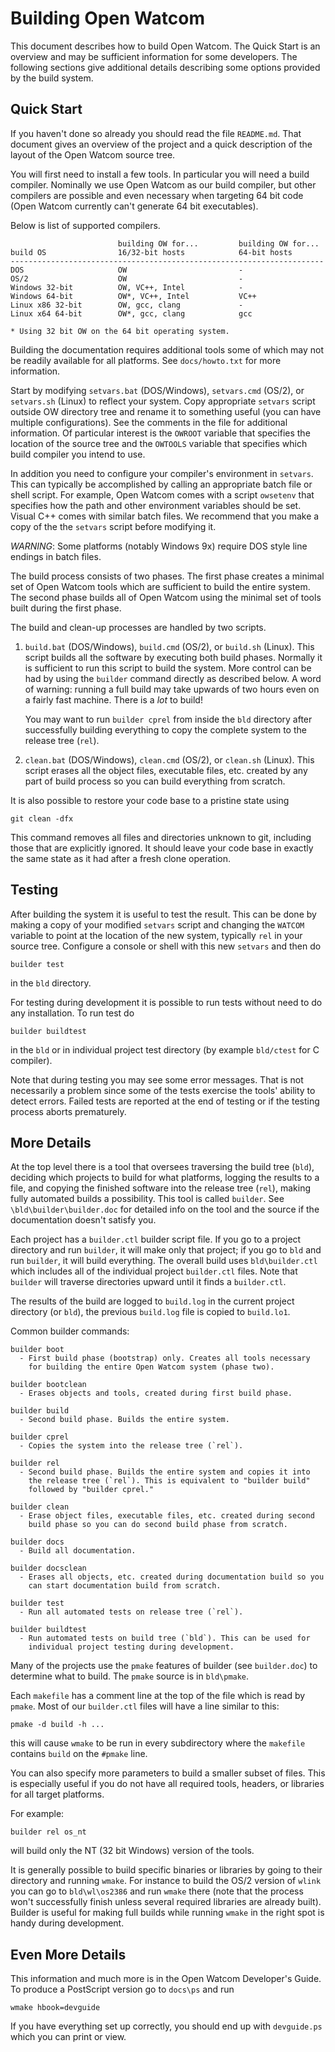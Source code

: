 
Building Open Watcom
====================

This document describes how to build Open Watcom. The Quick Start is an
overview and may be sufficient information for some developers. The
following sections give additional details describing some options provided
by the build system.

Quick Start
-----------

If you haven't done so already you should read the file `README.md`. That
document gives an overview of the project and a quick description of the
layout of the Open Watcom source tree.

You will first need to install a few tools. In particular you will need a
build compiler. Nominally we use Open Watcom as our build compiler, but
other compilers are possible and even necessary when targeting 64 bit code
(Open Watcom currently can't generate 64 bit executables).

Below is list of supported compilers.

                            building OW for...         building OW for...
    build OS                16/32-bit hosts            64-bit hosts
    ----------------------------------------------------------------------
    DOS                     OW                         -
    OS/2                    OW                         -
    Windows 32-bit          OW, VC++, Intel            -
    Windows 64-bit          OW*, VC++, Intel           VC++
    Linux x86 32-bit        OW, gcc, clang             -
    Linux x64 64-bit        OW*, gcc, clang            gcc

    * Using 32 bit OW on the 64 bit operating system.

Building the documentation requires additional tools some of which may not
be readily available for all platforms. See `docs/howto.txt` for more
information.

Start by modifying `setvars.bat` (DOS/Windows), `setvars.cmd` (OS/2), or
`setvars.sh` (Linux) to reflect your system. Copy appropriate `setvars` 
script outside OW directory tree and rename it to something useful (you can 
have multiple configurations). See the comments in the file
for additional information. Of particular interest is the `OWROOT` variable
that specifies the location of the source tree and the `OWTOOLS` variable
that specifies which build compiler you intend to use.

In addition you need to configure your compiler's environment in `setvars`.
This can typically be accomplished by calling an appropriate batch file or
shell script. For example, Open Watcom comes with a script `owsetenv` that
specifies how the path and other environment variables should be set. Visual
C++ comes with similar batch files. We recommend that you make a copy of the
the `setvars` script before modifying it.

*WARNING*: Some platforms (notably Windows 9x) require DOS style line
endings in batch files.

The build process consists of two phases. The first phase creates a minimal
set of Open Watcom tools which are sufficient to build the entire system.
The second phase builds all of Open Watcom using the minimal set of tools
built during the first phase.

The build and clean-up processes are handled by two scripts.

1. `build.bat` (DOS/Windows), `build.cmd` (OS/2), or `build.sh` (Linux).
    This script builds all the software by executing both build phases.
    Normally it is sufficient to run this script to build the system. More
    control can be had by using the `builder` command directly as described
    below. A word of warning: running a full build may take upwards of two
    hours even on a fairly fast machine. There is a *lot* to build!

    You may want to run `builder cprel` from inside the `bld` directory
    after successfully building everything to copy the complete system to
    the release tree (`rel`).

2. `clean.bat` (DOS/Windows), `clean.cmd` (OS/2), or `clean.sh` (Linux).
    This script erases all the object files, executable files, etc. created
    by any part of build process so you can build everything from scratch.

It is also possible to restore your code base to a pristine state using

    git clean -dfx

This command removes all files and directories unknown to git, including
those that are explicitly ignored. It should leave your code base in exactly
the same state as it had after a fresh clone operation.

Testing
-------

After building the system it is useful to test the result. This can be done
by making a copy of your modified `setvars` script and changing the `WATCOM`
variable to point at the location of the new system, typically `rel` in your
source tree. Configure a console or shell with this new `setvars` and then
do

    builder test

in the `bld` directory.

For testing during development it is possible to run tests without need to do
any installation. To run test do

    builder buildtest

in the `bld` or in individual project test directory 
(by example `bld/ctest` for C compiler).

Note that during testing you may see some error messages. That is not
necessarily a problem since some of the tests exercise the tools' ability to
detect errors. Failed tests are reported at the end of testing or if the
testing process aborts prematurely.

More Details
------------

At the top level there is a tool that oversees traversing the build tree
(`bld`), deciding which projects to build for what platforms, logging
the results to a file, and copying the finished software into the release
tree (`rel`), making fully automated builds a possibility. This tool is
called `builder`. See `\bld\builder\builder.doc` for detailed info on
the tool and the source if the documentation doesn't satisfy you.

Each project has a `builder.ctl` builder script file. If you go to a project
directory and run `builder`, it will make only that project; if you go to
`bld` and run `builder`, it will build everything. The overall build uses
`bld\builder.ctl` which includes all of the individual project `builder.ctl`
files. Note that `builder` will traverse directories upward until it finds a
`builder.ctl`.

The results of the build are logged to `build.log` in the current project
directory (or `bld`), the previous `build.log` file is copied to
`build.lo1`.

Common builder commands:

    builder boot
      - First build phase (bootstrap) only. Creates all tools necessary
        for building the entire Open Watcom system (phase two).

    builder bootclean
      - Erases objects and tools, created during first build phase.

    builder build
      - Second build phase. Builds the entire system.

    builder cprel
      - Copies the system into the release tree (`rel`).

    builder rel
      - Second build phase. Builds the entire system and copies it into
        the release tree (`rel`). This is equivalent to "builder build"
        followed by "builder cprel."

    builder clean
      - Erase object files, executable files, etc. created during second
        build phase so you can do second build phase from scratch.

    builder docs
      - Build all documentation.

    builder docsclean
      - Erases all objects, etc. created during documentation build so you
        can start documentation build from scratch.

    builder test
      - Run all automated tests on release tree (`rel`).

    builder buildtest
      - Run automated tests on build tree (`bld`). This can be used for 
        individual project testing during development.

Many of the projects use the `pmake` features of builder (see `builder.doc`)
to determine what to build. The `pmake` source is in `bld\pmake`.

Each `makefile` has a comment line at the top of the file which is read by
`pmake`. Most of our `builder.ctl` files will have a line similar to this:

    pmake -d build -h ...

this will cause `wmake` to be run in every subdirectory where the `makefile`
contains `build` on the `#pmake` line.

You can also specify more parameters to build a smaller subset of files.
This is especially useful if you do not have all required tools, headers, or
libraries for all target platforms.

For example:

    builder rel os_nt

will build only the NT (32 bit Windows) version of the tools.

It is generally possible to build specific binaries or libraries by going to
their directory and running `wmake`. For instance to build the OS/2 version
of `wlink` you can go to `bld\wl\os2386` and run `wmake` there (note that
the process won't successfully finish unless several required libraries are
already built). Builder is useful for making full builds while running
`wmake` in the right spot is handy during development.

Even More Details
-----------------

This information and much more is in the Open Watcom Developer's Guide. To
produce a PostScript version go to `docs\ps` and run

    wmake hbook=devguide

If you have everything set up correctly, you should end up with
`devguide.ps` which you can print or view.

